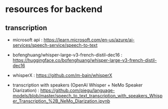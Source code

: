 # resources for backend 
## transcription
- microsoft api : https://learn.microsoft.com/en-us/azure/ai-services/speech-service/speech-to-text

-  bofenghuang/whisper-large-v3-french-distil-dec16 : https://huggingface.co/bofenghuang/whisper-large-v3-french-distil-dec16
-  whisperX : https://github.com/m-bain/whisperX

-  transcription with speakers (OpenAI Whisper + NeMo Speaker Diarization) : https://github.com/piegu/language-models/blob/master/speech_to_text_transcription_with_speakers_Whisper_Transcription_%2B_NeMo_Diarization.ipynb

